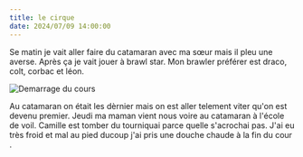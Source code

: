```yaml
---
title: le cirque
date: 2024/07/09 14:00:00
---
```


Se matin je vait aller faire du catamaran avec ma sœur mais il pleu une averse.
Après ça je vait jouer à brawl star.
Mon brawler préférer est draco, colt, corbac et léon.

![Demarrage du cours](images/2024-07-08/cata.jpg)

Au catamaran on était les dèrnier mais on est aller telement viter qu'on est devenu premier.
Jeudi ma maman vient nous voire au catamaran à l'école de voil.
Camille est tomber du tourniquai parce quelle s'acrochai pas.
J'ai eu très froid et mal au pied ducoup j'ai pris une douche chaude à la  fin du cour .


